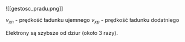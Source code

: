 ![[gestosc_pradu.png]]

$v_{xn}$ - prędkość ładunku ujemnego
$v_{xp}$ - prędkość ładunku dodatniego

Elektrony są szybsze od dziur (około 3 razy).